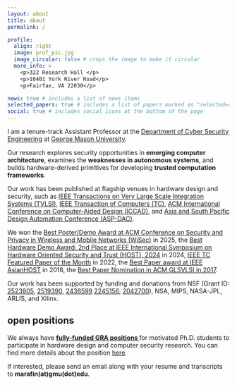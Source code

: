 ```yaml
---
layout: about
title: about
permalink: /

profile:
  align: right
  image: prof_pic.jpg
  image_circular: false # crops the image to make it circular
  more_info: >
    <p>322 Research Hall </p>
    <p>10401 York River Road</p>
    <p>Fairfax, VA 22030</p>

news: true # includes a list of news items
selected_papers: true # includes a list of papers marked as "selected={true}"
social: true # includes social icons at the bottom of the page
---
```


I am a tenure-track Assistant Professor at the [Department of Cyber Security Engineering](https://cybersecurity.gmu.edu) at [George Mason University](https://www.gmu.edu).

Our research explores security opportunities in **emerging computer architecture**, examines the **weaknesses in autonomous systems**, and builds hardware-derived primitives for developing **trusted computation frameworks**.

Our work has been published at flagship venues in hardware design and security, such as [IEEE Transactions on Very Large Scale Integration Systems (TVLSI)](https://tvlsi.ieee.org), [IEEE Transaction of Computers (TC)](https://www.computer.org/csdl/journal/tc), [ACM International Conference on Computer-Aided Design (ICCAD)](https://iccad.com), and [Asia and South Pacific Design Automation Conference (ASP-DAC)](https://www.aspdac.com/).

We won the [Best Poster/Demo Award at
ACM Conference on Security and Privacy in Wireless and Mobile Networks (WiSec)](https://wisec2025.gmu.edu/awards/) in 2025, the [Best Hardware Demo Award: 2nd Place at
IEEE International Symposium on Hardware Oriented Security and Trust (HOST), 2024](http://www.hostsymposium.org/host_2024awards.php) in 2024, [IEEE TC Featured Paper of the Month](https://www.computer.org/csdl/journal/tc/misc/14417?title=Multimedia&periodical=IEEE%20Transactions%20on%20Computers) in 2022, the [Best Paper award at IEEE AsianHOST](http://asianhost.org/2022/) in 2018, the [Best Paper Nomination in ACM GLSVLSI in 2017](https://www.glsvlsi.org/archive/glsvlsi17/program.html).

Our work has been supported by funding and donations from NSF (Grant ID: [2523805](https://www.nsf.gov/awardsearch/showAward?AWD_ID=2523805&HistoricalAwards=false), [2519390](https://www.nsf.gov/awardsearch/showAward?AWD_ID=2519390&HistoricalAwards=false), [2438599](https://www.nsf.gov/awardsearch/showAward?AWD_ID=2438599&HistoricalAwards=false) [2245156](https://www.nsf.gov/awardsearch/showAward?AWD_ID=2245156&HistoricalAwards=false), [2042700](https://www.nsf.gov/awardsearch/showAward?AWD_ID=2042700&HistoricalAwards=false)), NSA, MIPS, NASA-JPL, ARLIS, and Xilinx.

## open positions

We always have **<u> fully-funded GRA positions </u>** for motivated Ph.D. students to participate in hardware design and computer security research. You can find more details about the position [here](assets/pdf/announcement_spire_lab_2.pdf).

If interested, please send an email along with your resume and transcripts to **marafin(at)gmu(dot)edu**.
